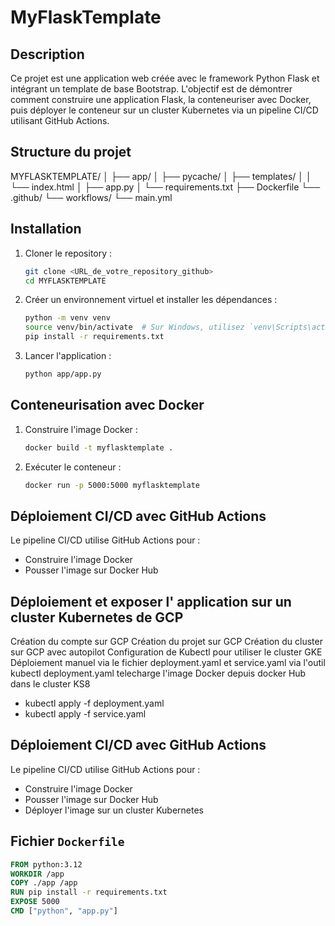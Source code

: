 # MyFlaskTemplate

## Description

Ce projet est une application web créée avec le framework Python Flask et intégrant un template de base Bootstrap. L'objectif est de démontrer comment construire une application Flask, la conteneuriser avec Docker, puis déployer le conteneur sur un cluster Kubernetes via un pipeline CI/CD utilisant GitHub Actions.

## Structure du projet

MYFLASKTEMPLATE/
│
├── app/
│ ├── pycache/
│ ├── templates/
│ │ └── index.html
│ ├── app.py
│ └── requirements.txt
├── Dockerfile
└── .github/
└── workflows/
└── main.yml


## Installation

1. Cloner le repository :
    ```sh
    git clone <URL_de_votre_repository_github>
    cd MYFLASKTEMPLATE
    ```

2. Créer un environnement virtuel et installer les dépendances :
    ```sh
    python -m venv venv
    source venv/bin/activate  # Sur Windows, utilisez `venv\Scripts\activate`
    pip install -r requirements.txt
    ```

3. Lancer l'application :
    ```sh
    python app/app.py
    ```

## Conteneurisation avec Docker

1. Construire l'image Docker :
    ```sh
    docker build -t myflasktemplate .
    ```

2. Exécuter le conteneur :
    ```sh
    docker run -p 5000:5000 myflasktemplate
    ```

## Déploiement CI/CD avec GitHub Actions

Le pipeline CI/CD utilise GitHub Actions pour :

- Construire l'image Docker
- Pousser l'image sur Docker Hub

## Déploiement et exposer l' application sur un cluster Kubernetes de GCP

Création du compte sur GCP
Création du projet sur GCP
Création du cluster sur GCP avec autopilot
Configuration de Kubectl pour utiliser le cluster GKE
Déploiement manuel via le fichier deployment.yaml et service.yaml via l'outil kubectl
deployment.yaml telecharge l'image Docker depuis docker Hub dans le cluster KS8
 - kubectl apply -f deployment.yaml
 - kubectl apply -f service.yaml

## Déploiement CI/CD avec GitHub Actions

Le pipeline CI/CD utilise GitHub Actions pour :

- Construire l'image Docker
- Pousser l'image sur Docker Hub
- Déployer l'image sur un cluster Kubernetes

## Fichier `Dockerfile`

```Dockerfile
FROM python:3.12
WORKDIR /app
COPY ./app /app
RUN pip install -r requirements.txt
EXPOSE 5000
CMD ["python", "app.py"]

